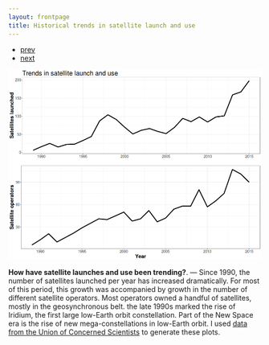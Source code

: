 ```yaml
---
layout: frontpage
title: Historical trends in satellite launch and use
---
```


<div class="navbar">
  <div class="navbar-inner">
      <ul class="nav">
          <li><a href="leo_gabbard_all.html">prev</a></li>
          <li><a href="launch_summary.html">next</a></li>
      </ul>
  </div>
</div>

![Growth in yearly satellite launches and the number of satellite operators, 1990-2015](../../assets/bigpublpics/launch_summary.png)

**How have satellite launches and use been trending?**. &mdash; Since 1990, the number of satellites launched per year has increased dramatically. For most of this period, this growth was accompanied by growth in the number of different satellite operators. Most operators owned a handful of satellites, mostly in the geosynchronous belt. the late 1990s marked the rise of Iridium, the first large low-Earth orbit constellation. Part of the New Space era is the rise of new mega-constellations in low-Earth orbit. I used [data from the Union of Concerned Scientists](https://www.ucsusa.org/nuclear-weapons/space-weapons/satellite-database) to generate these plots.
